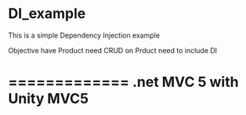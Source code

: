 DI_example
==========
This is a simple Dependency Injection example

Objective
have Product 
need CRUD on Prduct
need to include DI 


=============
.net MVC 5 with Unity MVC5
=============
